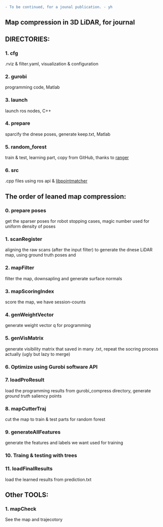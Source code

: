 ```diff
- To be continued, for a jounal publication. - yh
```

## Map compression in 3D LiDAR, for journal

## DIRECTORIES:

### 1. cfg
   .rviz & filter.yaml, visualization & configuration
### 2. gurobi
   programming code, Matlab
### 3. launch
  launch ros nodes, C++
### 4. prepare
  sparcify the dnese poses, generate keep.txt, Matlab
### 5. random_forest
  train & test, learning part, copy from GitHub, thanks to [ranger](https://github.com/your/project/tags)
### 6. src
  .cpp files using ros api & [libpointmatcher](https://github.com/ethz-asl/libpointmatcher)

## The order of leaned map compression:

### 0. prepare poses
   get the sparser poses for robot stopping cases, magic number used for uniform density of poses

### 1. scanRegister
   aligning the raw scans (after the input filter) to generate the dnese LiDAR map, using ground truth poses and 

### 2. mapFilter
   filter the map, downsapling and generate surface normals

### 3. mapScoringIndex
   score the map, we have session-counts

### 4. genWeightVector
   generate weight vector q for programming

### 5. genVisMatrix
   generate visibility matrix that saved in many .txt, repeat the socring process actually (ugly but lazy to merge)

### 6. Optimize using Gurobi software API

### 7. loadProResult
   load the programming results from gurobi_compress directory, generate *ground truth* saliency points

### 8. mapCutterTraj
   cut the map to train & test parts for random forest

### 9. generateAllFeatures
   generate the features and labels we want used for training

### 10. Traing & testing with trees

### 11. loadFinalResults
   load the learned results from prediction.txt

## Other TOOLS:

### 1. mapCheck
   See the map and trajecotory



